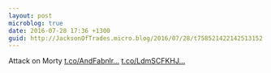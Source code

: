 ```yaml
---
layout: post
microblog: true
date: 2016-07-28 17:36 +1300
guid: http://JacksonOfTrades.micro.blog/2016/07/28/t758521422142513152.html
---
```

Attack on Morty [t.co/AndFabnlr...](https://t.co/AndFabnlrD) [t.co/LdmSCFKHJ...](https://t.co/LdmSCFKHJ8)
